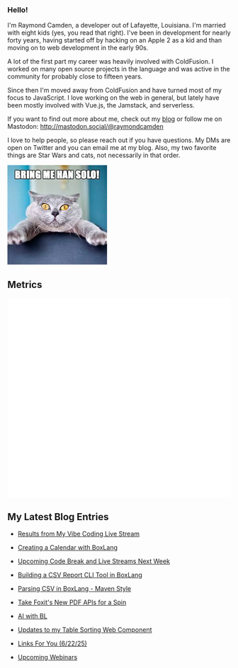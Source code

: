 ### Hello!

I'm Raymond Camden, a developer out of Lafayette, Louisiana. I'm married with eight kids (yes, you read that right). I've been in development for nearly forty years, having started off by hacking on an Apple 2 as a kid and than moving on to web development in the early 90s.

A lot of the first part my career was heavily involved with ColdFusion. I worked on many open source projects in the language and was active in the community for probably close to fifteen years. 

Since then I'm moved away from ColdFusion and have turned most of my focus to JavaScript. I love working on the web in general, but lately have been mostly involved with Vue.js, the Jamstack, and serverless. 

If you want to find out more about me, check out my [blog](https://www.raymondcamden.com) or follow me on Mastodon: <http://mastodon.social/@raymondcamden>

I love to help people, so please reach out if you have questions. My DMs are open on Twitter and you can email me at my blog. Also, my two favorite things are Star Wars and cats, not necessarily in that order.

![Star Wars cat](https://raw.githubusercontent.com/cfjedimaster/cfjedimaster/master/cat.jpg)

## Metrics

<picture>
  <img src="/github-metrics.svg" alt="Metrics">
</picture>

<!-- RSS -->
## My Latest Blog Entries

* [Results from My Vibe Coding Live Stream](https://www.raymondcamden.com/2025/07/08/results-from-my-vibe-coding-live-stream)

* [Creating a Calendar with BoxLang](https://www.raymondcamden.com/2025/07/07/creating-a-calendar-with-boxlang)

* [Upcoming Code Break and Live Streams Next Week](https://www.raymondcamden.com/2025/07/04/upcoming-code-break-and-live-streams-next-week)

* [Building a CSV Report CLI Tool in BoxLang](https://www.raymondcamden.com/2025/07/03/building-a-csv-report-cli-tool-in-boxlang)

* [Parsing CSV in BoxLang - Maven Style](https://www.raymondcamden.com/2025/07/02/parsing-csv-in-boxlang-maven-style)

* [Take Foxit's New PDF APIs for a Spin](https://www.raymondcamden.com/2025/07/01/take-foxits-new-pdf-apis-for-a-spin)

* [AI with BL](https://www.raymondcamden.com/2025/06/27/ai-with-bl)

* [Updates to my Table Sorting Web Component](https://www.raymondcamden.com/2025/06/26/updates-to-my-table-sorting-web-component)

* [Links For You (6/22/25)](https://www.raymondcamden.com/2025/06/22/links-for-you-62225)

* [Upcoming Webinars](https://www.raymondcamden.com/2025/06/19/upcoming-webinars)

<!-- ENDRSS -->

